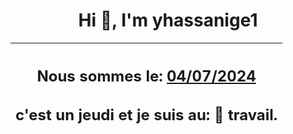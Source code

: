 <h1 align='center'>Hi 👋, I'm yhassanige1</h1>
<div align='center'>

|<h2 align='center'>Nous sommes le: <u>04/07/2024</u></h2><h2 align='center'>c'est un jeudi et je suis au: 🏢 travail.</h2>|
|---
</div>